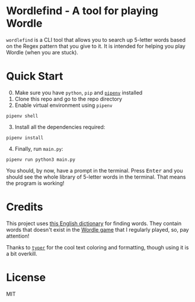 # Wordlefind - A tool for playing Wordle

`wordlefind` is a CLI tool that allows you to search up 5-letter words based on the Regex
pattern that you give to it. It is intended for helping you play Wordle (when you are stuck).

# Quick Start

0. Make sure you have `python`, `pip` and [`pipenv`](https://pipenv.pypa.io/en/latest/) installed
1. Clone this repo and go to the repo directory
2. Enable virtual environment using `pipenv`

```
pipenv shell
```

3. Install all the dependencies required:

```
pipenv install
```

4. Finally, run `main.py`:

```
pipenv run python3 main.py
```

You should, by now, have a prompt in the terminal. Press <kbd>Enter</kbd> and you should see the whole library of 5-letter words in the terminal. That means the program is working!

# Credits

This project uses [this English dictionary](https://github.com/dwyl/english-words/) for finding words. They contain words that doesn't exist in the [Wordle game]() that I regularly played, so, pay attention!

Thanks to [`typer`](https://typer.tiangolo.com) for the cool text coloring and formatting, though using it is a bit overkill.

# License

MIT

